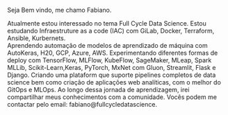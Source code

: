 Seja Bem vindo, me chamo Fabiano.

Atualmente estou interessado no tema Full Cycle Data Science.
Estou estudando Infraestruture as a code (IAC) com GiLab, Docker, Terraform, Ansible, Kurbernets.  
Aprendendo automação de modelos de aprendizado de máquina com AutoKeras, H20, GCP, Azure, AWS. 
Experimentando diferentes formas de deploy com TensorFlow, MLFlow, KubeFlow, SageMaker, MLeap, Spark MLLib, Scikit-Learn,Keras, PyTorch, MxNet com Gluon, Streamlit, Flask e Django.
Criando uma plataform que suporte pipelines completos de data science bem como criação de aplicações web analíticas, com o melhor do GitOps e MLOps.
Ao longo dessa jornada de aprendizagem, irei compartilhar meus conhecimentos com a comunidade.
Vocês podem me contactar pelo email: fabiano@fullcycledatascience.

<!---
fabs-fcds/fabs-fcds is a ✨ special ✨ repository because its `README.md` (this file) appears on your GitHub profile.
You can click the Preview link to take a look at your changes.
--->
